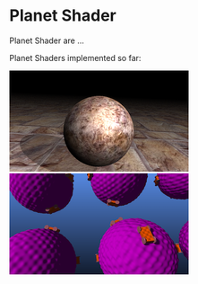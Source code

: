 Planet Shader
=============

Planet Shader are ...

Planet Shaders implemented so far:

[![Fake3DScene.fuse](Fake3DScene.png)](Fake3DScene.md)
[![CrackerCars.fuse](CrackerCars.png)](CrackerCars.md)